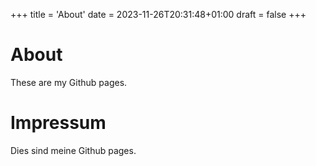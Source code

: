+++
title = 'About'
date = 2023-11-26T20:31:48+01:00
draft = false
+++
# About

These are my Github pages.

# Impressum

Dies sind meine Github pages.
